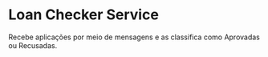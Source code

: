 # Loan Checker Service

Recebe aplicações por meio de mensagens e as classifica como Aprovadas ou Recusadas.
